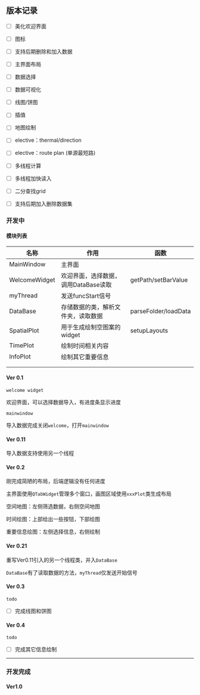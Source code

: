 ## 版本记录

- [ ] 美化欢迎界面
- [ ] 图标
- [ ] 支持后期删除和加入数据

- [ ] 主界面布局

- [ ] 数据选择

- [ ] 数据可视化
- [ ] 线图/饼图
- [ ] 插值
- [ ] 地图绘制
- [ ] elective：thermal/direction
- [ ] elective：route plan (单源最短路)
- [ ] 多线程计算

- [ ] 多线程加快读入

- [ ] 二分查找grid
- [ ] 支持后期加入删除数据集

### 开发中

#### 模块列表

| 名称          | 作用                                 | 函数                 |
| ------------- | ------------------------------------ | -------------------- |
| MainWindow    | 主界面                               |                      |
| WelcomeWidget | 欢迎界面，选择数据，调用DataBase读取 | getPath/setBarValue  |
| myThread      | 发送funcStart信号                    |                      |
| DataBase      | 存储数据的类，解析文件夹，读取数据   | parseFolder/loadData |
| SpatialPlot   | 用于生成绘制空图案的widget           | setupLayouts         |
| TimePlot      | 绘制时间相关内容                     |                      |
| InfoPlot      | 绘制其它重要信息                     |                      |
|               |                                      |                      |
|               |                                      |                      |

#### Ver 0.1

`welcome widget`

欢迎界面，可以选择数据导入，有进度条显示进度

`mainwindow`

导入数据完成关闭`welcome`，打开`mainwindow`

#### Ver 0.11

导入数据支持使用另一个线程

#### Ver 0.2

刚完成简陋的布局，后端逻辑没有任何进度

主界面使用`QTabWidget`管理多个窗口，画图区域使用`xxxPlot`类生成布局

空间地图：左侧筛选数据，右侧空间地图

时间绘图：上部给出一些按钮，下部绘图

重要信息绘图：左侧选择信息，右侧绘制

#### Ver 0.21

重写Ver0.11引入的另一个线程类，并入`DataBase`

`DataBase`有了读取数据的方法，`myThread`仅发送开始信号

#### Ver 0.3

`todo`

- [ ] 完成线图和饼图

#### Ver 0.4

`todo`

- [ ] 完成其它信息绘制











---

### 开发完成

#### Ver1.0

